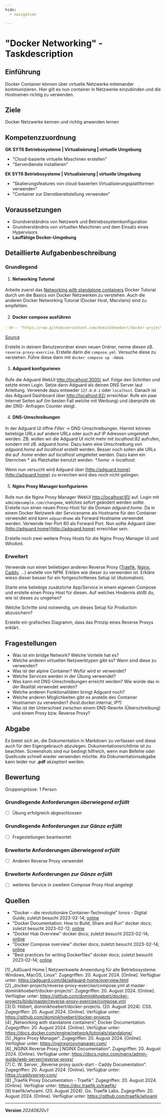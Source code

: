 ```yaml
---
hide:
  - navigation

---
```


# "Docker Networking" - Taskdescription

## Einführung

Docker Container können über virtuelle Netzwerke miteinander kommunizieren. Hier gilt es nun container in Netzwerke einzubinden und die Hostnamen richtig zu verwenden.

## Ziele

Docker Netzwerke kennen und richtig anwenden lernen

## Kompetenzzuordnung

**GK SYT6 Betriebssysteme | Virtualisierung | virtuelle Umgebung**  

* "Cloud-basierte virtuelle Maschinen erstellen"  
* "Serverdienste installieren"

**EK SYT6 Betriebssysteme | Virtualisierung | virtuelle Umgebung**  

* "Skalierungsfeatures von cloud-basierten Virtualisierungsplattformen verwenden"
* "Container zur Dienstbereitstellung verwenden"

## Voraussetzungen

* Grundverständnis von Netzwerk und Betriebssystemkonfiguration
* Grundverständnis von virtuellen Maschinen und dem Einsatz eines Hypervisors
* **Lauffähige Docker-Umgebung**

## Detaillierte Aufgabenbeschreibung

### Grundlegend

1. #### Networking  Tutorial

Arbeite zuerst das [Networking with standalone containers](https://docs.docker.com/engine/network/tutorials/standalone/) Docker Tutorial durch um die Basics von Docker Netzwerken zu verstehen. Auch die anderen Docker Networking Tutorial (Docker Host, Macvlans) sind zu empfehlen.

2. #### Docker compose ausführen

``` yaml title="compose.yml"
--8<-- "https://raw.githubusercontent.com/dominikhoebert/docker-projects/master/reverse-proxy-exercise/compose.yml"
```

[Source](https://github.com/dominikhoebert/docker-projects/blob/master/reverse-proxy-exercise/compose.yml)

Erstelle in deinem Benutzerordner einen neuen Ordner, nenne diesen zB. `reverse-proxy-exercise`. Erstelle darin die `compose.yml`. Versuche diese zu verstehen. Führe diese dann mit `docker compose up -d`aus.

3. #### Adguard konfigurieren

Rufe die Adguard WebUI [http://localhost:3000/](http://localhost:3000/) auf. Folge den Schritten und setzte einen Login. Setze dann Adguard als deinen DNS Server laut Anleitung. Verwende dazu entweder `127.0.0.1` oder `localhost`. Danach ist das Adguard Dashboard über [http://localhost:82/](http://localhost:82/) erreichbar. Rufe ein paar Internet Seiten auf (im besten Fall welche mit Werbung) und überprüfe ob der DNS- Anfragen Counter steigt.

4. #### DNS-Umschreibungen

In der Adguard UI öffne *Filter* → DNS-Umschreibungen. Hiermit können beliebige URLs auf andere URLs oder auch auf IP Adressen umgeleitet werden. ZB. wollen wir die Adguard UI nicht mehr mit *localhost:82* aufrufen, sondern mit zB. *adguard.home*. Dazu kann eine Umschreibung von *adguard.home* auf *localhost* erstellt werden. Besser noch sollen alle URLs die auf *.home* enden auf *localhost* umgeleitet werden. Dazu kann ein Sternchen * als Platzhalter benutzt werden. _*.home_ → *localhost*.

Wenn nun versucht wird Adguard über [http://adguard.home](http://adguard.home) zu erreichen wird dies noch nicht gelingen. 

5. #### Nginx Proxy Manager konfigurieren

Rufe nun die Nginx Proxy Manager WebUI [http://localhost:81/](http://localhost:81/) auf. Login mit `admin@example.com/changeme`, welches sofort geändert werden sollte. Erstelle nun einen neuen Proxy-Host für die Domain *adguard.home*. Da in einem Docker Netzwerk der Servicename als Hostname für den Container verwendet wird kann  `adguardhome` als Forward Hostname verwendet werden. Verwende hier Port 80 als Forward Port. Nun sollte Adguard über [http://adguard.home](http://adguard.home) erreichbar sein.

Erstelle noch zwei weitere Proxy Hosts für die Nginx Proxy Manager UI und WhoAmI.

### Erweitert

Verwende nun einen beliebigen anderen Reverse Proxy ([Traefik](https://doc.traefik.io/traefik/), [Nginx](https://docs.nginx.com/nginx/admin-guide/web-server/reverse-proxy/), [Caddy](https://caddyserver.com/docs/quick-starts/reverse-proxy), ...) anstelle von NPM. Erkläre wie dieser zu verwenden ist. Erkläre wieso dieser besser für ein fortgeschrittenes Setup ist (Automation).

Starte eine beliebige zusätzliche App/Service in einem eigenem Compose und erstelle einen Proxy Host für diesen. Auf welches Hindernis stößt du, wie ist dieses zu umgehen?

Welche Schritte sind notwendig, um dieses Setup für Production abzusichern?

Erstelle ein grafisches Diagramm, dass das Prinzip eines Reverse Proxys erklärt.

## Fragestellungen

- Was ist ein bridge Network? Welche Vorteile hat es?
- Welche anderen virtuellen Netzwerktypen gibt es? Wann sind diese zu verwenden?
- Was ist der alpine Container? Wofür wird er verwendet?
- Welche Services werden in der Übung verwendet?
- Was kann mit DNS-Umschreibungen erreicht werden? Wie würde das in der Realität verwendet werden?
- Welche anderen Funktionalitäten bringt Adguard noch?
- Welche anderen Möglichkeiten gibt es anstelle des Container Hostnamen zu verwenden? (host.docker.internal, IP?)
- Was ist der Unterschied zwischen einem DNS-Rewrite (Überschreibung) und einem Proxy bzw. Reverse Proxy?

## Abgabe

Es bietet sich an, die Dokumentation in Markdown zu verfassen und diese auch für den Eigengebrauch abzulegen. Dokumentationsrichtlinie ist zu beachten. Screenshots sind nur bedingt hilfreich, wenn man Befehle oder Quellcode schnell wieder verwenden möchte. Als Dokumentationsabgabe kann leider nur **.pdf** akzeptiert werden.

## Bewertung

Gruppengrösse: 1 Person

### Grundlegende Anforderungen *überwiegend erfüllt*

- [ ] Übung erfolgreich abgeschlossen

###  Grundlegende Anforderungen *zur  Gänze erfüllt*

- [ ] Fragestellungen beantwortet

### Erweiterte Anforderungen *überwiegend erfüllt*

- [ ] Anderen Reverse Proxy verwendet

###  Erweiterte Anforderungen *zur  Gänze erfüllt*

- [ ] weiteres Service in zweitem Compose Proxy Host angelegt

## Quellen

* "Docker – die revolutionäre Container-Technologie" Ionos - Digital Guide; zuletzt besucht 2023-02-14; [online](https://www.ionos.de/digitalguide/server/knowhow/was-ist-docker/)
* "Docker Documentation: How to Build, Share and Run" docker docs; zuletzt besucht 2023-02-12; [online](https://docs.docker.com/)
* "Docker Hub Overview" docker docs; zuletzt besucht 2023-02-14; [online](https://docs.docker.com/docker-hub/)
* "Docker Compose overview" docker docs; zuletzt besucht 2023-02-14; [online](https://docs.docker.com/compose/)
* "Best practices for writing Dockerfiles" docker docs; zuletzt besucht 2023-02-14; [online](https://docs.docker.com/develop/develop-images/dockerfile_best-practices/)

[1] „AdGuard Home | Netzwerkweite Anwendung für alle Betriebssysteme: Windows, MacOS, Linux“. Zugegriffen: 20. August 2024. [Online]. Verfügbar unter: https://adguard.com/de/adguard-home/overview.html  
[2] „docker-projects/reverse-proxy-exercise/compose.yml at master · dominikhoebert/docker-projects“. Zugegriffen: 20. August 2024. [Online]. Verfügbar unter: https://github.com/dominikhoebert/docker-projects/blob/master/reverse-proxy-exercise/compose.yml  
[3] D. Höbert, dominikhoebert/docker-projects. (20. August 2024). CSS. Zugegriffen: 20. August 2024. [Online]. Verfügbar unter: https://github.com/dominikhoebert/docker-projects  
[4] „Networking with standalone containers“, Docker Documentation. Zugegriffen: 20. August 2024. [Online]. Verfügbar unter: https://docs.docker.com/engine/network/tutorials/standalone/  
[5] „Nginx Proxy Manager“. Zugegriffen: 20. August 2024. [Online]. Verfügbar unter: https://nginxproxymanager.com/  
[6] „NGINX Reverse Proxy | NGINX Documentation“. Zugegriffen: 20. August 2024. [Online]. Verfügbar unter: https://docs.nginx.com/nginx/admin-guide/web-server/reverse-proxy/  
[7] C. W. Server, „Reverse proxy quick-start - Caddy Documentation“. Zugegriffen: 20. August 2024. [Online]. Verfügbar unter: https://caddyserver.com/  
[8] „Traefik Proxy Documentation - Traefik“. Zugegriffen: 20. August 2024. [Online]. Verfügbar unter: https://doc.traefik.io/traefik/  
[9] traefik/whoami. (20. August 2024). Go. Traefik Labs. Zugegriffen: 20. August 2024. [Online]. Verfügbar unter: https://github.com/traefik/whoami  


---

**Version** *20240820v1*